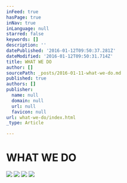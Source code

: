 ```yaml
---
inFeed: true
hasPage: true
inNav: true
inLanguage: null
starred: false
keywords: []
description: ''
datePublished: '2016-01-12T09:50:37.281Z'
dateModified: '2016-01-12T09:50:31.714Z'
title: WHAT WE DO
author: []
sourcePath: _posts/2016-01-11-what-we-do.md
published: true
authors: []
publisher:
  name: null
  domain: null
  url: null
  favicon: null
url: what-we-do/index.html
_type: Article

---
```

# WHAT WE DO
![](https://the-grid-user-content.s3-us-west-2.amazonaws.com/90c172be-548d-4b2a-8a02-35e56620d502.jpg)
![](https://the-grid-user-content.s3-us-west-2.amazonaws.com/ab41dca6-bed8-4fa1-9b1a-4d09bc50d4ca.jpg)
![](https://the-grid-user-content.s3-us-west-2.amazonaws.com/54e8350d-2895-4418-a9ea-8efab1fce994.jpg)
![](https://the-grid-user-content.s3-us-west-2.amazonaws.com/f6d39513-5996-487a-a033-1cdf85874a80.jpg)